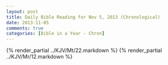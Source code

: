 ```yaml
---
layout: post
title: Daily Bible Reading for Nov 5, 2013 (Chronological)
date: 2013-11-05
comments: true
categories: [Bible in a Year - Chron]
---
```

{% render_partial ../KJV/Mt/22.markdown %}
{% render_partial ../KJV/Mr/12.markdown %}
